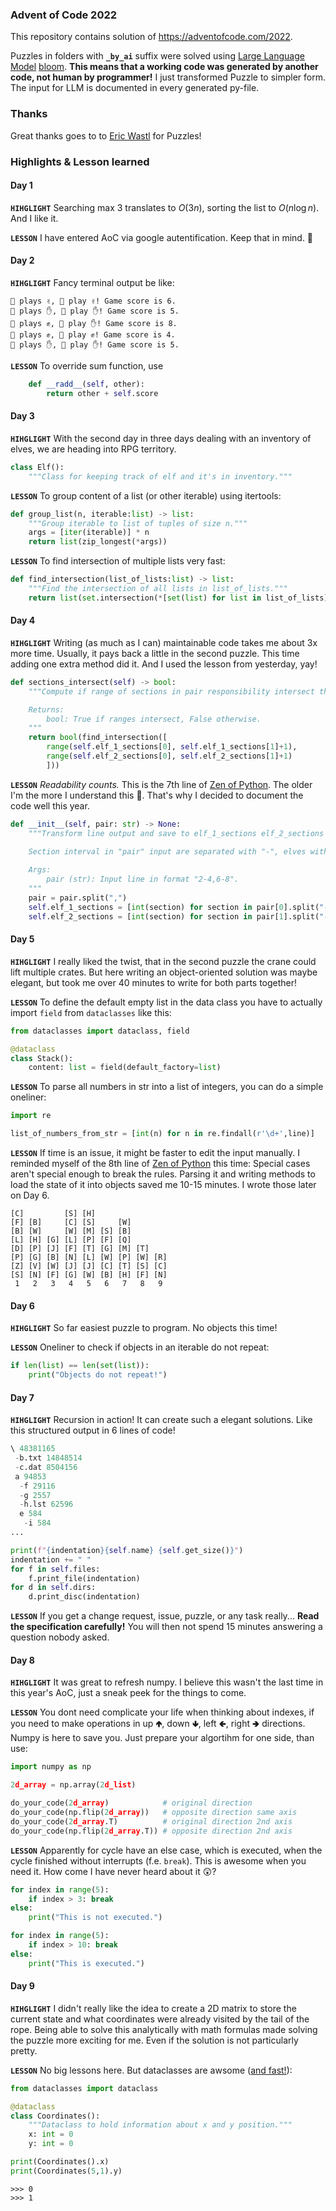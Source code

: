 ### Advent of Code 2022
This repository contains solution of https://adventofcode.com/2022.

Puzzles in folders with **`_by_ai`** suffix were solved using [Large Language Model](https://techcrunch.com/2022/04/28/the-emerging-types-of-language-models-and-why-they-matter/) [bloom](https://huggingface.co/bigscience/bloom). **This means that a working code was generated by another code, not human by programmer!** I just transformed Puzzle to simpler form. The input for LLM is documented in every generated py-file.

### Thanks
Great thanks goes to to [Eric Wastl](https://twitter.com/ericwastl) for Puzzles!

### Highlights & Lesson learned
#### Day 1
**`HIHGLIGHT`** Searching max 3 translates to $O(3n)$, sorting the list to $O(n \log n)$. And I like it.

**`LESSON`** I have entered AoC via google autentification. Keep that in mind. 🤣

#### Day 2
**`HIHGLIGHT`** Fancy terminal output be like:
```
🧝 plays ✌️, 👱 play ✌️! Game score is 6.
🧝 plays ✋, 👱 play ✋! Game score is 5.
🧝 plays ✊, 👱 play ✋! Game score is 8.
🧝 plays ✊, 👱 play ✊! Game score is 4.
🧝 plays ✋, 👱 play ✋! Game score is 5.
```

**`LESSON`** To override sum function, use
```python
    def __radd__(self, other):
        return other + self.score
```

#### Day 3
**`HIHGLIGHT`** With the second day in three days dealing with an inventory of elves, we are heading into RPG territory.
```python
class Elf():
    """Class for keeping track of elf and it's in inventory."""
```

**`LESSON`** To group content of a list (or other iterable) using itertools:
```python
def group_list(n, iterable:list) -> list:
    """Group iterable to list of tuples of size n."""
    args = [iter(iterable)] * n
    return list(zip_longest(*args))
```

**`LESSON`** To find intersection of multiple lists very fast:
```python
def find_intersection(list_of_lists:list) -> list:
    """Find the intersection of all lists in list_of_lists."""
    return list(set.intersection(*[set(list) for list in list_of_lists]))
```

#### Day 4
**`HIHGLIGHT`** Writing (as much as I can) maintainable code takes me about 3x more time. Usually, it pays back a little in the second puzzle. This time adding one extra method did it. And I used the lesson from yesterday, yay!
```python
def sections_intersect(self) -> bool:
    """Compute if range of sections in pair responsibility intersect the other.

    Returns:
        bool: True if ranges intersect, False otherwise.
    """
    return bool(find_intersection([
        range(self.elf_1_sections[0], self.elf_1_sections[1]+1), 
        range(self.elf_2_sections[0], self.elf_2_sections[1]+1)
        ]))
```

**`LESSON`** *Readability counts.* This is the 7th line of [Zen of Python](https://peps.python.org/pep-0020/). The older I'm the more I understand this 🤣. That's why I decided to document the code well this year.
```python
def __init__(self, pair: str) -> None:
    """Transform line output and save to elf_1_sections elf_2_sections attributes.

    Section interval in "pair" input are separated with "-", elves with ",".
    
    Args:
        pair (str): Input line in format "2-4,6-8".
    """
    pair = pair.split(",")
    self.elf_1_sections = [int(section) for section in pair[0].split("-")]
    self.elf_2_sections = [int(section) for section in pair[1].split("-")]
```

#### Day 5
**`HIHGLIGHT`** I really liked the twist, that in the second puzzle the crane could lift multiple crates. But here writing an object-oriented solution was maybe elegant, but took me over 40 minutes to write for both parts together!

**`LESSON`** To define the default empty list in the data class you have to actually import `field` from `dataclasses` like this:
```python
from dataclasses import dataclass, field

@dataclass
class Stack():
    content: list = field(default_factory=list)
```

**`LESSON`** To parse all numbers in str into a list of integers, you can do a simple oneliner:
```python
import re

list_of_numbers_from_str = [int(n) for n in re.findall(r'\d+',line)]
```

**`LESSON`** If time is an issue, it might be faster to edit the input manually. I reminded myself of the 8th line of [Zen of Python](https://peps.python.org/pep-0020/) this time: Special cases aren't special enough to break the rules. Parsing it and writing methods to load the state of it into objects saved me 10-15 minutes. I wrote those later on Day 6.
```
[C]         [S] [H]                
[F] [B]     [C] [S]     [W]        
[B] [W]     [W] [M] [S] [B]        
[L] [H] [G] [L] [P] [F] [Q]        
[D] [P] [J] [F] [T] [G] [M] [T]    
[P] [G] [B] [N] [L] [W] [P] [W] [R]
[Z] [V] [W] [J] [J] [C] [T] [S] [C]
[S] [N] [F] [G] [W] [B] [H] [F] [N]
 1   2   3   4   5   6   7   8   9 
```

#### Day 6
**`HIHGLIGHT`** So far easiest puzzle to program. No objects this time!

**`LESSON`** Oneliner to check if objects in an iterable do not repeat:
```python
if len(list) == len(set(list)):
    print("Objects do not repeat!")
```

#### Day 7
**`HIHGLIGHT`** Recursion in action! It can create such a elegant solutions. Like this structured output in 6 lines of code!
```python
\ 48381165
 -b.txt 14848514
 -c.dat 8504156
 a 94853
  -f 29116
  -g 2557
  -h.lst 62596
  e 584
   -i 584
...
```
```python
print(f"{indentation}{self.name} {self.get_size()}")
indentation += " "
for f in self.files:
    f.print_file(indentation)
for d in self.dirs:
    d.print_disc(indentation)
```
**`LESSON`** If you get a change request, issue, puzzle, or any task really... **Read the specification carefully!** You will then not spend 15 minutes answering a question nobody asked.


#### Day 8
**`HIHGLIGHT`** It was great to refresh numpy. I believe this wasn't the last time in this year's AoC, just a sneak peek for the things to come.

**`LESSON`** You dont need complicate your life when thinking about indexes, if you need to make operations in up 🢁, down 🢃, left 🢀, right 🢂 directions. Numpy is here to save you. Just prepare your algortihm for one side, than use:
```python
import numpy as np

2d_array = np.array(2d_list)

do_your_code(2d_array)            # original direction
do_your_code(np.flip(2d_array))   # opposite direction same axis
do_your_code(2d_array.T)          # original direction 2nd axis
do_your_code(np.flip(2d_array.T)) # opposite direction 2nd axis
```

**`LESSON`** Apparently for cycle have an else case, which is executed, when the cycle finished without interrupts (f.e.  `break`). This is awesome when you need it. How come I have never heard about it 😲?
```python
for index in range(5):
    if index > 3: break
else:
    print("This is not executed.")

for index in range(5):
    if index > 10: break
else:
    print("This is executed.")
```

#### Day 9
**`HIHGLIGHT`** I didn't really like the idea to create a 2D matrix to store the current state and what coordinates were already visited by the tail of the rope. Being able to solve this analytically with math formulas made solving the puzzle more exciting for me. Even if the solution is not particularly pretty.

**`LESSON`** No big lessons here. But dataclasses are awsome ([and fast!](https://medium.com/@jacktator/dataclass-vs-namedtuple-vs-object-for-performance-optimization-in-python-691e234253b9)):
```python
from dataclasses import dataclass

@dataclass
class Coordinates():
    """Dataclass to hold information about x and y position."""
    x: int = 0
    y: int = 0

print(Coordinates().x)
print(Coordinates(5,1).y)
```

```text
>>> 0
>>> 1
```
